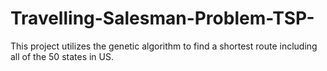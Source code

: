 # Travelling-Salesman-Problem-TSP-
This project utilizes the genetic algorithm to find a shortest route including all of the 50 states in US.
